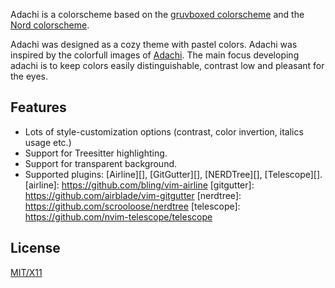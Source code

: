Adachi is a colorscheme based on the [gruvboxed colorscheme](https://github.com/crispybaccoon/gruvboxed) and the [Nord colorscheme](https://www.nordtheme.com).

Adachi was designed as a cozy theme with pastel colors. Adachi was inspired by the colorfull images of [Adachi](https://en.wikipedia.org/wiki/Adachi,_Tokyo). The main focus developing adachi is to keep colors easily distinguishable, contrast low and pleasant for the eyes.

## Features

- Lots of style-customization options (contrast, color invertion, italics usage etc.)
- Support for Treesitter highlighting.
- Support for transparent background.
- Supported plugins: [Airline][], [GitGutter][], [NERDTree][], [Telescope][].
  [airline]: https://github.com/bling/vim-airline
  [gitgutter]: https://github.com/airblade/vim-gitgutter
  [nerdtree]: https://github.com/scrooloose/nerdtree
  [telescope]: https://github.com/nvim-telescope/telescope

## License

[MIT/X11](https://en.wikipedia.org/wiki/MIT_License)
